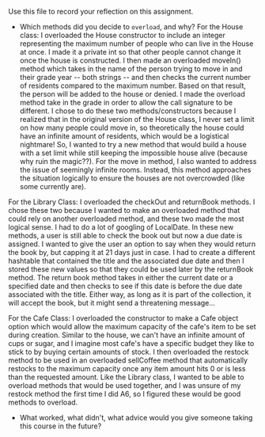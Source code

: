 Use this file to record your reflection on this assignment.

- Which methods did you decide to `overload`, and why?
For the House class:
    I overloaded the House constructor to include an integer representing the maximum number of people who can live in the House at once. I made it a private int so that other people cannot change it once the house is constructed. I then made an overloaded moveIn() method which takes in the name of the person trying to move in and their grade year -- both strings -- and then checks the current number of residents compared to the maximum number. Based on that result, the person will be added to the house or denied. I made the overload method take in the grade in order to allow the call signature to be different. I chose to do these two methods/constructors because I realized that in the original version of the House class, I never set a limit on how many people could move in, so theoretically the house could have an infinite amount of residents, which would be a logistical nightmare! So, I wanted to try a new method that would build a house with a set limit while still keeping the impossible house alive (because why ruin the magic??). For the move in method, I also wanted to address the issue of seemingly infinite rooms. Instead, this method approaches the situation logically to ensure the houses are not overcrowded (like some currently are). 

For the Library Class:
    I overloaded the checkOut and returnBook methods. I chose these two because I wanted to make an overloaded method that could rely on another overloaded method, and these two made the most logical sense. I had to do a lot of googling of LocalDate. In these new methods, a user is still able to check the book out but now a due date is assigned. I wanted to give the user an option to say when they would return the book by, but capping it at 21 days just in case. I had to create a different hashtable that contained the title and the associated due date and then I stored these new values so that they could be used later by the returnBook method. The return book method takes in either the current date or a specified date and then checks to see if this date is before the due date associated with the title. Either way, as long as it is part of the collection, it will accept the book, but it might send a threatening message...

For the Cafe Class:
    I overloaded the constructor to make a Cafe object option which would allow the maximum capacity of the cafe's item to be set during creation. Similar to the house, we can't have an infinite amount of cups or sugar, and I imagine most cafe's have a specific budget they like to stick to by buying certain amounts of stock. I then overloaded the restock method to be used in an overloaded sellCoffee method that automatically restocks to the maximum capacity once any item amount hits 0 or is less than the requested amount. Like the Library class, I wanted to be able to overload methods that would be used together, and I was unsure of my restock method the first time I did A6, so I figured these would be good methods to overload. 


- What worked, what didn't, what advice would you give someone taking this course in the future?
